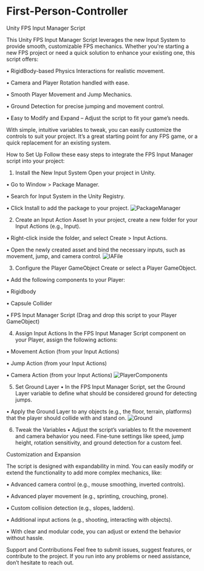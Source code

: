 # First-Person-Controller
Unity FPS Input Manager Script

This Unity FPS Input Manager Script leverages the new Input System to provide smooth, customizable FPS mechanics. Whether you're starting a new FPS project or need a quick solution to enhance your existing one, this script offers:

 • RigidBody-based Physics Interactions for realistic movement.

 • Camera and Player Rotation handled with ease.

 • Smooth Player Movement and Jump Mechanics.

 • Ground Detection for precise jumping and movement control.

 • Easy to Modify and Expand – Adjust the script to fit your game’s needs.

With simple, intuitive variables to tweak, you can easily customize the controls to suit your project. It’s a great starting point for any FPS game, or a quick replacement for an existing system.

How to Set Up
Follow these easy steps to integrate the FPS Input Manager script into your project:

1. Install the New Input System
Open your project in Unity.

 • Go to Window > Package Manager.

 • Search for Input System in the Unity Registry.

 • Click Install to add the package to your project.
![PackageManager](https://github.com/user-attachments/assets/ca801b4a-7345-4e40-875b-7614ae225648)

2. Create an Input Action Asset
In your project, create a new folder for your Input Actions (e.g., Input).

 • Right-click inside the folder, and select Create > Input Actions.

 • Open the newly created asset and bind the necessary inputs, such as movement, jump, and camera control.
![IAFile](https://github.com/user-attachments/assets/0aa541f9-aff0-4e92-879c-e9da113b4cbb)

3. Configure the Player GameObject
Create or select a Player GameObject.

• Add the following components to your Player:

 • Rigidbody

 • Capsule Collider

 • FPS Input Manager Script (Drag and drop this script to your Player GameObject)

4. Assign Input Actions
In the FPS Input Manager Script component on your Player, assign the following actions:

 • Movement Action (from your Input Actions)

 • Jump Action (from your Input Actions)

 • Camera Action (from your Input Actions)
![PlayerComponents](https://github.com/user-attachments/assets/4d8c98ef-c74b-4a02-95fc-5fa6f5d23c20)

5. Set Ground Layer
 • In the FPS Input Manager Script, set the Ground Layer variable to define what should be considered ground for detecting jumps.

 • Apply the Ground Layer to any objects (e.g., the floor, terrain, platforms) that the player should collide with and stand on.
![Ground](https://github.com/user-attachments/assets/bbb0ad79-fac4-4a85-b10f-8d148e617076)

6. Tweak the Variables
 • Adjust the script’s variables to fit the movement and camera behavior you need. Fine-tune settings like speed, jump height, rotation sensitivity, and ground detection for a custom feel.

Customization and Expansion

The script is designed with expandability in mind. You can easily modify or extend the functionality to add more complex mechanics, like:

 • Advanced camera control (e.g., mouse smoothing, inverted controls).

 • Advanced player movement (e.g., sprinting, crouching, prone).

 • Custom collision detection (e.g., slopes, ladders).

 • Additional input actions (e.g., shooting, interacting with objects).

 • With clear and modular code, you can adjust or extend the behavior without hassle.

Support and Contributions
Feel free to submit issues, suggest features, or contribute to the project. If you run into any problems or need assistance, don’t hesitate to reach out.
